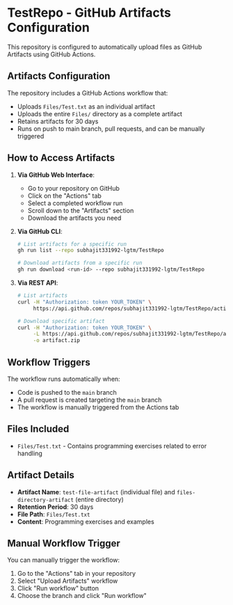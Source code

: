 # TestRepo - GitHub Artifacts Configuration

This repository is configured to automatically upload files as GitHub Artifacts using GitHub Actions.

## Artifacts Configuration

The repository includes a GitHub Actions workflow that:
- Uploads `Files/Test.txt` as an individual artifact
- Uploads the entire `Files/` directory as a complete artifact
- Retains artifacts for 30 days
- Runs on push to main branch, pull requests, and can be manually triggered

## How to Access Artifacts

1. **Via GitHub Web Interface**:
   - Go to your repository on GitHub
   - Click on the "Actions" tab
   - Select a completed workflow run
   - Scroll down to the "Artifacts" section
   - Download the artifacts you need

2. **Via GitHub CLI**:
   ```bash
   # List artifacts for a specific run
   gh run list --repo subhajit331992-lgtm/TestRepo
   
   # Download artifacts from a specific run
   gh run download <run-id> --repo subhajit331992-lgtm/TestRepo
   ```

3. **Via REST API**:
   ```bash
   # List artifacts
   curl -H "Authorization: token YOUR_TOKEN" \
        https://api.github.com/repos/subhajit331992-lgtm/TestRepo/actions/artifacts
   
   # Download specific artifact
   curl -H "Authorization: token YOUR_TOKEN" \
        -L https://api.github.com/repos/subhajit331992-lgtm/TestRepo/actions/artifacts/{artifact_id}/zip \
        -o artifact.zip
   ```

## Workflow Triggers

The workflow runs automatically when:
- Code is pushed to the `main` branch
- A pull request is created targeting the `main` branch
- The workflow is manually triggered from the Actions tab

## Files Included

- `Files/Test.txt` - Contains programming exercises related to error handling

## Artifact Details

- **Artifact Name**: `test-file-artifact` (individual file) and `files-directory-artifact` (entire directory)
- **Retention Period**: 30 days
- **File Path**: `Files/Test.txt`
- **Content**: Programming exercises and examples

## Manual Workflow Trigger

You can manually trigger the workflow:
1. Go to the "Actions" tab in your repository
2. Select "Upload Artifacts" workflow
3. Click "Run workflow" button
4. Choose the branch and click "Run workflow"
